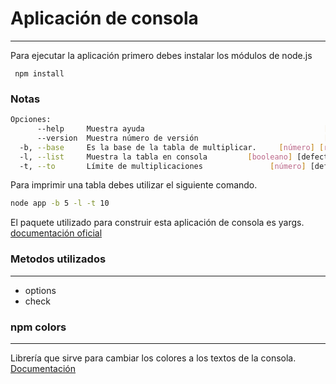 # Aplicación de consola

---

Para ejecutar la aplicación primero debes instalar los módulos de node.js

```ash
 npm install
```

### Notas

```bash
Opciones:
      --help     Muestra ayuda                                        [booleano]
      --version  Muestra número de versión                            [booleano]
  -b, --base     Es la base de la tabla de multiplicar.     [número] [requerido]
  -l, --list     Muestra la tabla en consola         [booleano] [defecto: false]
  -t, --to       Límite de multiplicaciones               [número] [defecto: 10]
```

Para imprimir una tabla debes utilizar el siguiente comando.

```bash
node app -b 5 -l -t 10

```

El paquete utilizado para construir esta aplicación de consola es yargs.
[documentación oficial](http://yargs.js.org/)

### Metodos utilizados

---

- options
- check

### npm colors

---

Librería que sirve para cambiar los colores a los textos de la consola.
[Documentación](https://www.npmjs.com/package/colors)
